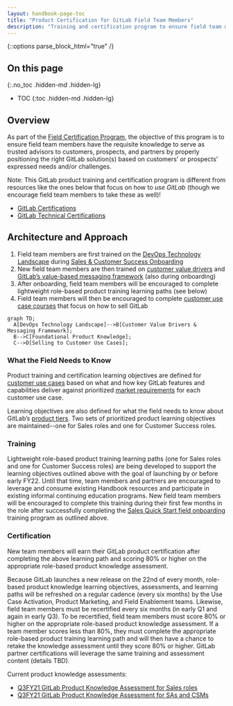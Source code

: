 ```yaml
---
layout: handbook-page-toc
title: "Product Certification for GitLab Field Team Members"
description: "Training and certification program to ensure field team members have the requisite knowledge to serve as trusted advisors to customers, prospects, and partners by properly positioning the right GitLab solutions based on customers’ or prospects’ expressed needs and/or challenges"
---
```


{::options parse_block_html="true" /}

## On this page
{:.no_toc .hidden-md .hidden-lg}

- TOC
{:toc .hidden-md .hidden-lg}

## Overview

As part of the [Field Certification Program](/handbook/sales/training/field-certification/), the objective of this program is to ensure field team members have the requisite knowledge to serve as trusted advisors to customers, prospects, and partners by properly positioning the right GitLab solution(s) based on customers’ or prospects’ expressed needs and/or challenges.

Note: This GitLab product training and certification program is different from resources like the ones below that focus on how to _use GitLab_ (though we encourage field team members to take these as well)!
- [GitLab Certifications](/learn/certifications/public/)
- [GitLab Technical Certifications](/handbook/customer-success/professional-services-engineering/gitlab-technical-certifications/)

## Architecture and Approach

1. Field team members are first trained on the [DevOps Technology Landscape](https://gitlabfieldenablement.s3.us-east-2.amazonaws.com/DevOps+Technology+Landscape+-+Storyline+output/story.html) during [Sales & Customer Success Onboarding](/handbook/sales/onboarding/)
1. New field team members are then trained on [customer value drivers](/handbook/sales/command-of-the-message/#customer-value-drivers) and [GitLab’s value-based messaging framework](/handbook/sales/command-of-the-message/) (also during onboarding)
1. After onboarding, field team members will be encouraged to complete lightweight role-based product training learning paths (see below)
1. Field team members will then be encouraged to complete [customer use case courses](/handbook/sales/training/field-certification/#gitlab-use-cases-overview) that focus on how to sell GitLab

```mermaid
graph TD;
  A[DevOps Technology Landscape]-->B[Customer Value Drivers & Messaging Framework];
  B-->C[Foundational Product Knowledge];
  C-->D[Selling to Customer Use Cases];
```

### What the Field Needs to Know

Product training and certification learning objectives are defined for [customer use cases](/handbook/marketing/strategic-marketing/usecase-gtm/) based on what and how key GitLab features and capabilities deliver against prioritized [market requirements](/handbook/marketing/strategic-marketing/usecase-gtm/#market-requirements) for each customer use case.

 Learning objectives are also defined for what the field needs to know about GitLab’s [product tiers](/handbook/marketing/strategic-marketing/tiers/). Two sets of prioritized product learning objectives are maintained--one for Sales roles and one for Customer Success roles.

### Training

Lightweight role-based product training learning paths (one for Sales roles and one for Customer Success roles) are being developed to support the learning objectives outlined above with the goal of launching by or before early FY22. Until that time, team members and partners are encouraged to leverage and consume existing Handbook resources and participate in existing informal continuing education programs. New field team members will be encouraged to complete this training during their first few months in the role after successfully completing the [Sales Quick Start field onboarding](https://about.gitlab.com/handbook/sales/onboarding/sales-learning-path/#sales--customer-success-quick-start-learning-path---core-curriculum) training program as outlined above.

### Certification

New team members will earn their GitLab product certification after completing the above learning path and scoring 80% or higher on the appropriate role-based product knowledge assessment.

Because GitLab launches a new release on the 22nd of every month, role-based product knowledge learning objectives, assessments, and learning paths will be refreshed on a regular cadence (every six months) by the Use Case Activation, Product Marketing, and Field Enablement teams. Likewise, field team members must be recertified every six months (in early Q1 and again in early Q3). To be recertified, field team members must score 80% or higher on the appropriate role-based product knowledge assessment. If a team member scores less than 80%, they must complete the appropriate role-based product training learning path and will then have a chance to retake the knowledge assessment until they score 80% or higher. GitLab partner certifications will leverage the same training and assessment content (details TBD).

Current product knowledge assessments:
- [Q3FY21 GitLab Product Knowledge Assessment for Sales roles](https://forms.gle/pWvmdo8Sqo9bTaui7)
- [Q3FY21 GitLab Product Knowledge Assessment for SAs and CSMs](https://forms.gle/NjsCYAfgFkrCBQvd9)
